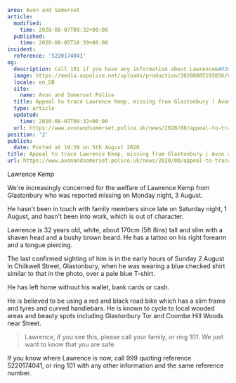 ```yaml
area: Avon and Somerset
article:
  modified:
    time: 2020-08-07T09:32+00:00
  published:
    time: 2020-08-05T18:39+00:00
incident:
  reference: '5220174041'
og:
  description: Call 101 if you have any information about Lawrence&#039;
  image: https://media.aspolice.net/uploads/production/20200805193856/Lawrence-Kemp_web.jpg
  locale: en_GB
  site:
    name: Avon and Somerset Police
  title: Appeal to trace Lawrence Kemp, missing from Glastonbury | Avon and Somerset Police
  type: article
  updated:
    time: 2020-08-07T09:32+00:00
  url: https://www.avonandsomerset.police.uk/news/2020/08/appeal-to-trace-lawrence-kemp-missing-from-glastonbury/
position: '2'
publish:
  date: Posted at 19:39 on 5th August 2020
title: Appeal to trace Lawrence Kemp, missing from Glastonbury | Avon and Somerset Police
url: https://www.avonandsomerset.police.uk/news/2020/08/appeal-to-trace-lawrence-kemp-missing-from-glastonbury/
```

Lawrence Kemp

We're increasingly concerned for the welfare of Lawrence Kemp from Glastonbury who was reported missing on Monday night, 3 August.

He hasn't been in touch with family members since late on Saturday night, 1 August, and hasn't been into work, which is out of character.

Lawrence is 32 years old, white, about 170cm (5ft 8ins) tall and slim with a shaven head and a bushy brown beard. He has a tattoo on his right forearm and a tongue piercing.

The last confirmed sighting of him is in the early hours of Sunday 2 August in Chilkwell Street, Glastonbury, when he was wearing a blue checked shirt similar to that in the photo, over a pale blue T-shirt.

He has left home without his wallet, bank cards or cash.

He is believed to be using a red and black road bike which has a slim frame and tyres and curved handlebars. He is known to cycle to local wooded areas and beauty spots including Glastonbury Tor and Coombe Hill Woods near Street.

> Lawrence, if you see this, please call your family, or ring 101. We just want to know that you are safe.

If you know where Lawrence is now, call 999 quoting reference 5220174041, or ring 101 with any other information and the same reference number.
